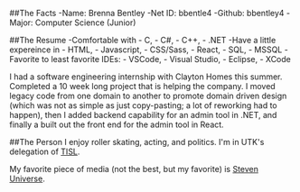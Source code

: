 ##The Facts
-Name: Brenna Bentley
-Net ID: bbentle4
-Github: bbentley4
-Major: Computer Science (Junior)

##The Resume
-Comfortable with 
	-
	C,
	-
	C#,
	-
	C++,
	-
	.NET
-Have a little expereince in 
	-
	HTML,
	-
	Javascript, 
	-
	CSS/Sass,
	-
	React,
	-
	SQL,
	-
	MSSQL
-Favorite to least favorite IDEs: 
	-
	VSCode, 
	-
	Visual Studio, 
	-
	Eclipse, 
	-
	XCode

I had a software engineering internship with Clayton Homes this summer. Completed a 10 week long project that is helping the company. I moved legacy code from one domain to another to promote domain driven design (which was not as simple as just copy-pasting; a lot of reworking had to happen), then I added backend capability for an admin tool in .NET, and finally a built out the front end for the admin tool in React.

##The Person
I enjoy roller skating, acting, and politics. I'm in UTK's delegation of [TISL](https://www.tislonline.org). 

My favorite piece of media (not the best, but my favorite) is [Steven Universe](https://steven-universe.fandom.com/wiki/Steven_Universe_Wiki).
